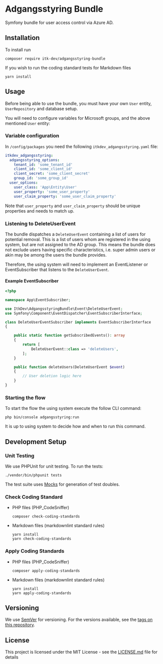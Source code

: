 # Adgangsstyring Bundle

Symfony bundle for user access control via Azure AD.

## Installation

To install run

```shell
composer require itk-dev/adgangsstyring-bundle
```

If you wish to run the coding standard tests for Markdown files

```shell
yarn install
```

## Usage

Before being able to use the bundle, you must have
your own `User` entity, `UserRepository`  and database setup.

You will need to configure variables for
Microsoft groups, and the above mentioned `User` entity:

### Variable configuration

In `/config/packages` you need the following `itkdev_adgangsstyring.yaml` file:

```yaml
itkdev_adgangsstyring:
  adgangsstyring_options:
    tenant_id: 'some_tenant_id'
    client_id: 'some_client_id'
    client_secret: 'some_client_secret'
    group_id: 'some_group_id'
  user_options:
    user_class: 'App\Entity\User'
    user_property: 'some_user_property'
    user_claim_property: 'some_user_claim_property'
```

Note that `user_property` and `user_claim_property`
should be unique properties and needs to match up.

### Listening to DeleteUserEvent

The bundle dispatches a `DeleteUserEvent` containing
a list of users for potential removal. This is a list of users
whom are registered in the using system, but are not assigned
to the AD group. This means the bundle does not exclude users
having specific characteristics, i.e. super admin users or
akin may be among the users the bundle provides.

Therefore, the using system will need to implement an EventListener
or EventSubscriber that listens to the `DeleteUserEvent`.

#### Example EventSubscriber

```php
<?php

namespace App\EventSubscriber;

use ItkDev\AdgangsstyringBundle\Event\DeleteUserEvent;
use Symfony\Component\EventDispatcher\EventSubscriberInterface;

class DeleteUserEventSubscriber implements EventSubscriberInterface
{

    public static function getSubscribedEvents(): array
    {
        return [
            DeleteUserEvent::class => 'deleteUsers',
        ];
    }

    public function deleteUsers(DeleteUserEvent $event)
    {
        // User deletion logic here
    }
}
```

### Starting the flow

To start the flow the using system execute the follow CLI command:

```shell
php bin/console adgangsstyring:run
```

It is up to using system to decide how and when to run
this command.

## Development Setup

### Unit Testing

We use PHPUnit for unit testing. To run the tests:

```shell
./vendor/bin/phpunit tests
```

The test suite uses [Mocks](https://phpunit.de/manual/6.5/en/test-doubles.html)
for generation of test doubles.

### Check Coding Standard

* PHP files (PHP_CodeSniffer)

    ```shell
    composer check-coding-standards
    ```

* Markdown files (markdownlint standard rules)

    ```shell
    yarn install
    yarn check-coding-standards
    ```

### Apply Coding Standards

* PHP files (PHP_CodeSniffer)

    ```shell
    composer apply-coding-standards
    ```

* Markdown files (markdownlint standard rules)

    ```shell
    yarn install
    yarn apply-coding-standards
    ```

## Versioning

We use [SemVer](http://semver.org/) for versioning.
For the versions available, see the
[tags on this repository](https://github.com/itk-dev/adgangsstyring-bundle/tags).

## License

This project is licensed under the MIT License - see the
[LICENSE.md](LICENSE.md) file for details
